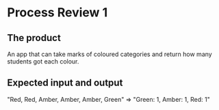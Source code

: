 # Process Review 1

## The product

An app that can take marks of coloured categories and return how many students got each colour.


## Expected input and output

"Red, Red, Amber, Amber, Amber, Green" => "Green: 1, Amber: 1, Red: 1"
